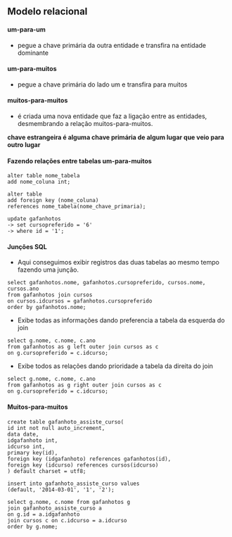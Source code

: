 ## Modelo relacional

#### um-para-um
* pegue a chave primária da outra entidade e transfira na entidade dominante

#### um-para-muitos
* pegue a chave primária do lado um e transfira para muitos

#### muitos-para-muitos
* é criada uma nova entidade que faz a ligação entre as entidades, desmembrando a relação muitos-para-muitos.

**chave estrangeira é alguma chave primária de algum lugar que veio para outro lugar**

#### Fazendo relações entre tabelas um-para-muitos
```
alter table nome_tabela
add nome_coluna int;
```
```
alter table
add foreign key (nome_coluna)
references nome_tabela(nome_chave_primaria);
```
```
update gafanhotos
-> set cursopreferido = '6'
-> where id = '1';
```
#### Junções SQL
* Aqui conseguimos exibir registros das duas tabelas ao mesmo tempo fazendo uma junção.

```
select gafanhotos.nome, gafanhotos.cursopreferido, cursos.nome, cursos.ano
from gafanhotos join cursos
on cursos.idcursos = gafanhotos.cursopreferido
order by gafanhotos.nome;
```
* Exibe todas as informações dando preferencia a tabela da esquerda do join
```
select g.nome, c.nome, c.ano
from gafanhotos as g left outer join cursos as c
on g.cursopreferido = c.idcurso;
```
* Exibe todos as relações dando prioridade a tabela da direita do join
```
select g.nome, c.nome, c.ano
from gafanhotos as g right outer join cursos as c
on g.cursopreferido = c.idcurso;
```
#### Muitos-para-muitos
```
create table gafanhoto_assiste_curso(
id int not null auto_increment,
data date,
idgafanhoto int,
idcurso int,
primary key(id),
foreign key (idgafanhoto) references gafanhotos(id),
foreign key (idcurso) references cursos(idcurso)
) default charset = utf8;
```

```
insert into gafanhoto_assiste_curso values
(default, '2014-03-01', '1', '2');
```

```
select g.nome, c.nome from gafanhotos g 
join gafanhoto_assiste_curso a 
on g.id = a.idgafanhoto
join cursos c on c.idcurso = a.idcurso 
order by g.nome;
```
